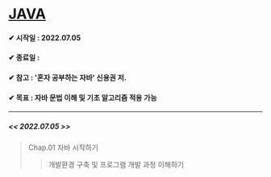 # <u>JAVA</u>



#### ✔ 시작일 : 2022.07.05

#### ✔ 종료일 :

#### ✔ 참고 : '혼자 공부하는 자바' 신용권 저.

#### ✔ 목표 : 자바 문법 이해 및 기초 알고리즘 적용 가능



---



##### << 2022.07.05 >>  

> Chap.01 자바 시작하기
>
> > 개발환경 구축 및 프로그램 개발 과정 이해하기

